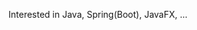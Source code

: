 Interested in Java, Spring(Boot), JavaFX, ...

<!---
jes-ol/jes-ol is a ✨ special ✨ repository because its `README.md` (this file) appears on your GitHub profile.
You can click the Preview link to take a look at your changes.
--->
